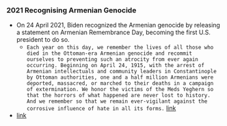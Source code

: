 ### 2021 Recognising Armenian Genocide
- On 24 April 2021, Biden recognized the Armenian genocide by releasing a statement on Armenian Remembrance Day, becoming the first U.S. president to do so.
    - `Each year on this day, we remember the lives of all those who died in the Ottoman-era Armenian genocide and recommit ourselves to preventing such an atrocity from ever again occurring. Beginning on April 24, 1915, with the arrest of Armenian intellectuals and community leaders in Constantinople by Ottoman authorities, one and a half million Armenians were deported, massacred, or marched to their deaths in a campaign of extermination. We honor the victims of the Meds Yeghern so that the horrors of what happened are never lost to history. And we remember so that we remain ever-vigilant against the corrosive influence of hate in all its forms.` [link](https://www.whitehouse.gov/briefing-room/statements-releases/2021/04/24/statement-by-president-joe-biden-on-armenian-remembrance-day/)
- [link](https://edition.cnn.com/2021/04/24/politics/armenian-genocide-biden-erdogan-turkey/index.html)